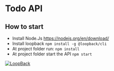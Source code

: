 # Todo API

## How to start
  - Install Node.Js https://nodejs.org/en/download/
  - Install loopback `npm install -g @loopback/cli`
  - At project folder run: `npm install`
  - At project folder start the API `npm start`

[![LoopBack](https://github.com/strongloop/loopback-next/raw/master/docs/site/imgs/branding/Powered-by-LoopBack-Badge-(blue)-@2x.png)](http://loopback.io/)
